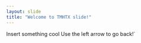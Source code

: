 ```yaml
---
layout: slide
title: "Welcome to TMHTX slide!"
---
```

Insert something cool
Use the left arrow to go back!`
